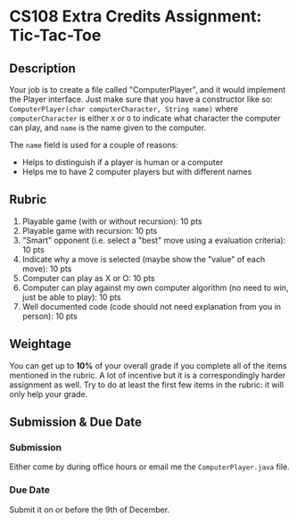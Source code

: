 # CS108 Extra Credits Assignment: Tic-Tac-Toe

## Description
Your job is to create a file called "ComputerPlayer", and it would implement the Player interface.
Just make sure that you have a constructor like so:
```ComputerPlayer(char computerCharacter, String name)```
where `computerCharacter` is either `X` or `O` to indicate what character the computer can play, and `name` is the name given to the computer.

The `name` field is used for a couple of reasons:
* Helps to distinguish if a player is human or a computer
* Helps me to have 2 computer players but with different names

## Rubric
1. Playable game (with or without recursion): 10 pts
1. Playable game with recursion: 10 pts
1. "Smart" opponent (i.e. select a "best" move using a evaluation criteria): 10 pts
1. Indicate why a move is selected (maybe show the "value" of each move): 10 pts
1. Computer can play as X or O: 10 pts
1. Computer can play against my own computer algorithm (no need to win, just be able to play): 10 pts
1. Well documented code (code should not need explanation from you in person): 10 pts

## Weightage
You can get up to **10%** of your overall grade if you complete all of the items mentioned in the rubric.
A lot of incentive but it is a correspondingly harder assignment as well.
Try to do at least the first few items in the rubric: it will only help your grade.

## Submission & Due Date
### Submission
Either come by during office hours or email me the `ComputerPlayer.java` file.

### Due Date
Submit it on or before the 9th of December.